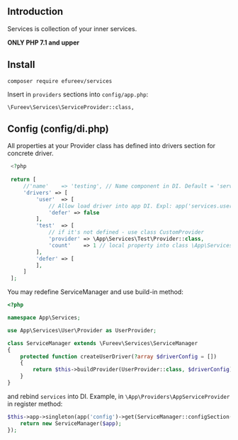 ## Introduction

Services is collection of your inner services.

**ONLY PHP 7.1 and upper**


## Install
```
composer require efureev/services
```

Insert in `providers` sections into `config/app.php`:
```
\Fureev\Services\ServiceProvider::class,
```

## Config (config/di.php)
All properties at your Provider class has defined into drivers section for concrete driver.

```php
 <?php
 
 return [
     //'name'    => 'testing', // Name component in DI. Default = 'services' 
     'drivers' => [
         'user'  => [
             // Allow load driver into app DI. Expl: app('services.user')
             'defer' => false
         ],
         'test'  => [
             // if it's not defined - use class CustomProvider  
             'provider' => \App\Services\Test\Provider::class,
             'count'    => 1 // local property into class \App\Services\Test\Provider
         ],
         'defer' => [
         ],
     ]
 ];
```

You may redefine ServiceManager and use build-in method:

```php
<?php

namespace App\Services;

use App\Services\User\Provider as UserProvider;

class ServiceManager extends \Fureev\Services\ServiceManager
{
    protected function createUserDriver(?array $driverConfig = [])
    {
        return $this->buildProvider(UserProvider::class, $driverConfig);
    }
}
``` 

and rebind `services` into DI. Example, in `\App\Providers\AppServiceProvider` in register method:
```php
$this->app->singleton(app('config')->get(ServiceManager::configSection() . '.name'), function ($app) {
    return new ServiceManager($app);
});
```